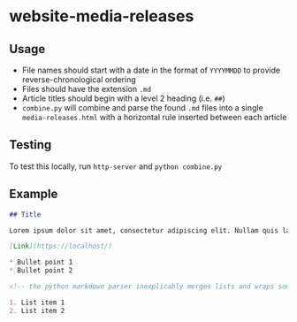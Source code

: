 # website-media-releases

## Usage

* File names should start with a date in the format of `YYYYMMDD` to provide reverse-chronological ordering
* Files should have the extension `.md`
* Article titles should begin with a level 2 heading (i.e. `##`)
* `combine.py` will combine and parse the found `.md` files into a single `media-releases.html` with a horizontal rule inserted between each article

## Testing

To test this locally, run `http-server` and `python combine.py`

## Example

```md
## Title

Lorem ipsum dolor sit amet, consectetur adipiscing elit. Nullam quis lacus ut risus aliquam vehicula. Duis sed tempor justo. Etiam hendrerit quis libero sed semper. Aenean ac diam lacus. Suspendisse consequat massa eget imperdiet lobortis. Vestibulum varius sem eu arcu maximus consectetur. Morbi congue tempor ligula, posuere auctor ipsum. Donec elementum justo a ipsum sagittis tempus. Quisque neque purus, fermentum eget magna faucibus, iaculis luctus nisl. Suspendisse molestie, risus id molestie egestas, augue tellus ultrices odio, vitae malesuada est ex et ex. Phasellus pretium, dolor eget scelerisque mollis, velit turpis ullamcorper turpis, non vulputate odio justo eu neque. Proin vitae sem est. Aenean id eros ipsum. Curabitur consectetur accumsan cursus. Nunc quis dolor nec ipsum aliquam vehicula non ac erat.

[Link](https://localhost/)

* Bullet point 1
* Bullet point 2

<!-- the python markdown parser inexplicably merges lists and wraps some bullet points in <p> when there are consecutive but clearly distinct lists in the absence of this comment (or other non-list elements), better solution to be researched -->

1. List item 1
2. List item 2
```
